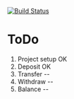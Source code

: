 [![Build Status](https://travis-ci.com/watinha/ipkiss.svg?branch=master)](https://travis-ci.com/watinha/ipkiss)

ToDo
====
1. Project setup OK
2. Deposit OK
3. Transfer --
4. Withdraw --
5. Balance --
